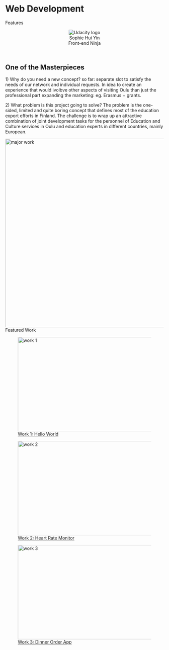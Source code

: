 # Web Development

Features

<!DOCTYPE html>
<html lang="en">
<head>
  <meta charset="UTF-8">
  <title>Sophie Hui Yin</title>
  <meta name="viewport" content="width=device-width, initial-scale=1.0">
  <link rel="stylesheet" media="screen and (max-width: 449px), screen and (min-width: 450px), screen and (min-width: 800px), " href="css/style.css" type="text/css">
</head>

<body>
<div class="wrapper">
  <header class="header">
    <div class="container">
      <div class="logo"><img class="ulogo" src="img/udacity_logo.png" alt="Udacity logo"></div>
      <div class="name">
        <div class="yin">Sophie Hui Yin</div>
        <div class="ninja">Front-end Ninja</div>
      </div>
  </div>
  </header>

  <main class="main">
    <section class="row">
      <div id="master">
        <h2>One of the Masterpieces</h2>
        <p class="para">1) Why do you need a new concept?
so far: separate slot to satisfy the needs of our network and individual requests. In idea to create an experience that would ivolbve other aspects of visiting Oulu than just the professional part
expanding the marketing: eg. Erasmus + grants.</p>
        <p class="para">2)  What problem is this project going to solve?
The problem is the one-sided, limited and quite boring concept that defines most of the education export efforts in Finland. The challenge is to wrap up an attractive combination of joint development tasks for the personnel of Education and Culture services in Oulu and education experts in different countries, mainly European.</p>
      </div>
      <div id="masterpiece">
        <a href="http://www.interiordesign.net/" target="_blank"><img class="major" src="img/masterpiece.jpg" title="One of the Masterpieces" alt="major work" width=720 height=600></a>
      </div>
    </section>
  </main>

  <div class="featured">Featured Work</div>

  <main class="main">
    <section class="row">
      <a href="https://guides.github.com/activities/hello-world/" target="_blank">
        <figure class="work">
          <img src="img/work1.jpg" alt="work 1" width=600 height=300>
          <figcaption class="caption">Work 1: Hello World</figcaption>
        </figure>
      </a>
      <a href="https://guides.github.com/activities/hello-world/" target="_blank">
        <figure class="work">
          <img src="img/work2.jpg" alt="work 2" width=600 height=300>
          <figcaption class="caption">Work 2: Heart Rate Monitor</figcaption>
        </figure>
      </a>
      <a href="https://guides.github.com/activities/hello-world/" target="_blank">
        <figure class="work">
          <img src="img/work3.jpg" alt="work 3" width=600 height=300>
          <figcaption class="caption">Work 3: Dinner Order App</figcaption>
        </figure>
      </a>
    </section>
  </main>

</div>

</body>
</html>
